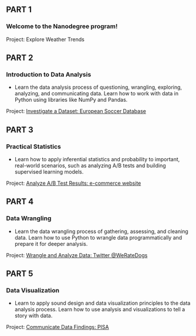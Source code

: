 ## PART 1
### Welcome to the Nanodegree program!

Project: Explore Weather Trends


## PART 2
### Introduction to Data Analysis
- Learn the data analysis process of questioning, wrangling, exploring, analyzing, and communicating data. Learn how to work with data in Python using libraries like NumPy and Pandas.

Project: [Investigate a Dataset: European Soccer Database](https://github.com/EllenZhangYarong/DataScience/tree/master/DataAnalystic/CapstoneProjects/Project1_Kaggle_EuropeSoccer)


## PART 3
### Practical Statistics
- Learn how to apply inferential statistics and probability to important, real-world scenarios, such as analyzing A/B tests and building supervised learning models.

Project: [Analyze A/B Test Results: e-commerce website](https://github.com/EllenZhangYarong/DataScience/tree/master/DataAnalystic/CapstoneProjects/Project2_AnalyzeABTestResults)


## PART 4
### Data Wrangling
- Learn the data wrangling process of gathering, assessing, and cleaning data. Learn how to use Python to wrangle data programmatically and prepare it for deeper analysis.

Project: [Wrangle and Analyze Data: Twitter @WeRateDogs](https://github.com/EllenZhangYarong/DataScience/tree/master/DataAnalystic/CapstoneProjects/Project3_Twitter_WeRateDogs)


## PART 5
### Data Visualization
- Learn to apply sound design and data visualization principles to the data analysis process. Learn how to use analysis and visualizations to tell a story with data.

Project: [Communicate Data Findings: PISA](https://github.com/EllenZhangYarong/DataScience/tree/master/DataAnalystic/CapstoneProjects/Project4_PISA)
